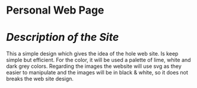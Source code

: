 # Personal Web Page

# _Description of the Site_
This a simple design which gives the idea of the hole web site. Is keep simple but efficient. For the color, it will be used a palette of lime, white and dark grey colors. Regarding the images the website will use svg as they easier to manipulate and the images will be in black & white, so it does not breaks the web site design.